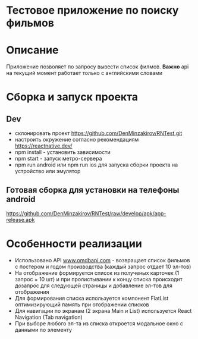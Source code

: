 # Тестовое приложение по поиску фильмов 

# Описание 

Приложение позволяет по запросу вывести список филмов. 
__Важно__ api на текущий момент работает только с английскими словами
 
# Сборка и запуск проекта

## Dev
* склонировать проект https://github.com/DenMinzakirov/RNTest.git
* настроить окружение согласно рекомендациям https://reactnative.dev/
* npm install - установить зависимости
* npm start - запуск метро-сервера
* npm run android или npm run ios для запуска сборки проекта на устройство или эмулятор

## Готовая сборка для установки на телефоны __android__
https://github.com/DenMinzakirov/RNTest/raw/develop/apk/app-release.apk

# Особенности реализации
* Использовано API www.omdbapi.com - возвращает список фильмов с постером и годом производства (каждый запрос отдает 10 эл-тов)
* На отображение формируется список из полученых карточек (1 запрос = 10 шт) и при пролистывании к концу списка происходит дозапрос для следующей страницы и добавление эл-тов для отображения
* Для формирования списка используется компонент FlatList оптимизирующий память при отображении списков
* Для навигации по экранам (2 экрана Main и List) используется React Navigation (Tab navigation)
* При выборе любого эл-та из списка откроется модальное окно с данными по элементу
